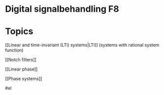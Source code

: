 # Digital signalbehandling F8

# Topics

[[Linear and time-invariant (LTI) systems|LTI]] (systems with rational system function)

[[Notch filters]]

[[Linear phase]]

[[Phase systems]] 

#el 